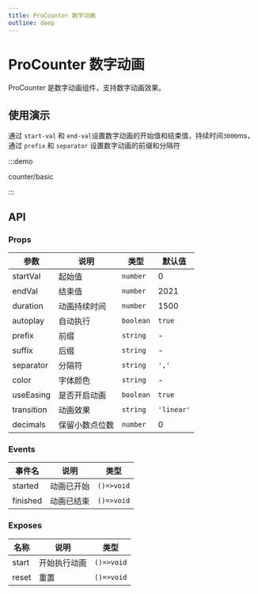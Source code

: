 ```yaml
---
title: ProCounter 数字动画
outline: deep
---
```


# ProCounter 数字动画

ProCounter 是数字动画组件，支持数字动画效果。

## 使用演示

通过 `start-val` 和 `end-val`设置数字动画的开始值和结束值，持续时间`3000`ms，通过 `prefix` 和 `separator` 设置数字动画的前缀和分隔符

:::demo

counter/basic

:::

## API

### Props

| 参数       | 说明           | 类型      | 默认值     |
| ---------- | -------------- | --------- | ---------- |
| startVal   | 起始值         | `number`  | 0          |
| endVal     | 结束值         | `number`  | 2021       |
| duration   | 动画持续时间   | `number`  | 1500       |
| autoplay   | 自动执行       | `boolean` | `true`     |
| prefix     | 前缀           | `string`  | -          |
| suffix     | 后缀           | `string`  | -          |
| separator  | 分隔符         | `string`  | `','`      |
| color      | 字体颜色       | `string`  | -          |
| useEasing  | 是否开启动画   | `boolean` | `true`     |
| transition | 动画效果       | `string`  | `'linear'` |
| decimals   | 保留小数点位数 | `number`  | 0          |

### Events

| 事件名   | 说明       | 类型       |
| -------- | ---------- | ---------- |
| started  | 动画已开始 | `()=>void` |
| finished | 动画已结束 | `()=>void` |

### Exposes

| 名称  | 说明         | 类型       |
| ----- | ------------ | ---------- |
| start | 开始执行动画 | `()=>void` |
| reset | 重置         | `()=>void` |
